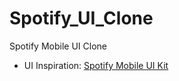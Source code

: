 # Spotify_UI_Clone
Spotify Mobile UI Clone
- UI Inspiration: [Spotify Mobile UI Kit](https://www.figma.com/community/file/1052832340031141040/Spotify---Mobile-UI-Kit)
